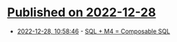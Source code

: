 # [Published on 2022-12-28](index.md)

* [2022-12-28, 10:58:46](https://news.ycombinator.com/item?id=34159699) - [SQL + M4 = Composable SQL](https://emiruz.com/post/2022-12-28-composable-sql/)
